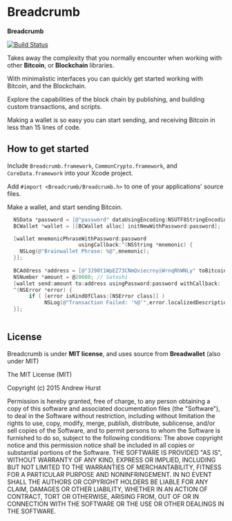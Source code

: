 # Breadcrumb

**Breadcrumb**

[![Build Status](https://travis-ci.org/Andr3wHur5t/Breadcrumb.svg)](https://travis-ci.org/Andr3wHur5t/Breadcrumb)

Takes away the complexity that you normally encounter when working with other **Bitcoin**, or **Blockchain** libraries. 

With minimalistic interfaces you can quickly get started working with Bitcoin, and the Blockchain.

Explore the capabilities of the block chain by publishing, and building custom transactions, and scripts.

Making a wallet is so easy you can start sending, and receiving Bitcoin in less than 15 lines of code.

## How to get started

Include `Breadcrumb.framework`, `CommonCrypto.framework`, and `CoreData.framework` into your Xcode project.

Add `#import <Breadcrumb/Breadcrumb.h>` to one of your applications' source files.

Make a wallet, and start sending Bitcoin.

```Objective-C
  NSData *password = [@"password" dataUsingEncoding:NSUTF8StringEncoding];
  BCWallet *wallet = [[BCWallet alloc] initNewWithPassword:password];

  [wallet mnemonicPhraseWithPassword:password
                       usingCallback:^(NSString *mnemonic) { 
  	NSLog(@"Brainwallet Phrase: %@",mnemonic);
  }];
  
  BCAddress *address = [@"3J98t1WpEZ73CNmQviecrnyiWrnqRhWNLy" toBitcoinAddress];
  NSNumber *amount = @20000; // Satoshi
  [wallet send:amount to:address usingPassword:password withCallback:
  ^(NSError *error) { 
       if ( [error isKindOfClass:[NSError class]] )
       		NSLog(@"Transaction Failed: '%@'",error.localizedDescription); 
  }];
                  
```



## License
Breadcrumb is under **MIT license**, and uses source from **Breadwallet** (also under MIT) 


The MIT License (MIT)

Copyright (c) 2015 Andrew Hurst

Permission is hereby granted, free of charge, to any person obtaining a copy
of this software and associated documentation files (the "Software"), to deal
in the Software without restriction, including without limitation the rights
to use, copy, modify, merge, publish, distribute, sublicense, and/or sell
copies of the Software, and to permit persons to whom the Software is
furnished to do so, subject to the following conditions:
The above copyright notice and this permission notice shall be included in all
copies or substantial portions of the Software.
THE SOFTWARE IS PROVIDED "AS IS", WITHOUT WARRANTY OF ANY KIND, EXPRESS OR
IMPLIED, INCLUDING BUT NOT LIMITED TO THE WARRANTIES OF MERCHANTABILITY,
FITNESS FOR A PARTICULAR PURPOSE AND NONINFRINGEMENT. IN NO EVENT SHALL THE
AUTHORS OR COPYRIGHT HOLDERS BE LIABLE FOR ANY CLAIM, DAMAGES OR OTHER
LIABILITY, WHETHER IN AN ACTION OF CONTRACT, TORT OR OTHERWISE, ARISING FROM,
OUT OF OR IN CONNECTION WITH THE SOFTWARE OR THE USE OR OTHER DEALINGS IN THE
SOFTWARE.
